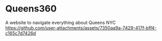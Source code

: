 # Queens360
A website to navigate everything about Queens NYC
https://github.com/user-attachments/assets/7350aa9a-7429-417f-bff4-c165c7d7426d

